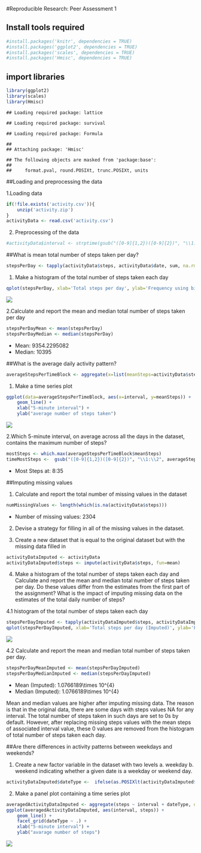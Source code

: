 #Reproducible Research: Peer Assessment 1

## Install tools required

```r
#install.packages('knitr', dependencies = TRUE)
#install.packages('ggplot2', dependencies = TRUE)
#install.packages('scales', dependencies = TRUE)
#install.packages('Hmisc', dependencies = TRUE)
```

## import libraries

```r
library(ggplot2)
library(scales)
library(Hmisc)
```

```
## Loading required package: lattice
```

```
## Loading required package: survival
```

```
## Loading required package: Formula
```

```
## 
## Attaching package: 'Hmisc'
```

```
## The following objects are masked from 'package:base':
## 
##     format.pval, round.POSIXt, trunc.POSIXt, units
```

##Loading and preprocessing the data

1.Loading data


```r
if(!file.exists('activity.csv')){
    unzip('activity.zip')
}
activityData <- read.csv('activity.csv')
```

2. Preprocessing of the data

```r
#activityData$interval <- strptime(gsub("([0-9]{1,2})([0-9]{2})", "\\1:\\2", activityData$interval), format='%H:%M')
```
##What is mean total number of steps taken per day?


```r
stepsPerDay <- tapply(activityData$steps, activityData$date, sum, na.rm=TRUE)
```

1. Make a histogram of the total number of steps taken each day


```r
qplot(stepsPerDay, xlab='Total steps per day', ylab='Frequency using binwith 500', binwidth=500)
```

![](PA1_template_files/figure-html/unnamed-chunk-6-1.png)<!-- -->

2.Calculate and report the mean and median total number of steps taken per day


```r
stepsPerDayMean <- mean(stepsPerDay)
stepsPerDayMedian <- median(stepsPerDay)
```

- Mean: 9354.2295082
- Median: 10395

##What is the average daily activity pattern?


```r
averageStepsPerTimeBlock <- aggregate(x=list(meanSteps=activityData$steps), by=list(interval=activityData$interval), FUN=mean, na.rm=TRUE)
```

1. Make a time series plot


```r
ggplot(data=averageStepsPerTimeBlock, aes(x=interval, y=meanSteps)) +
    geom_line() +
    xlab("5-minute interval") +
    ylab("average number of steps taken") 
```

![](PA1_template_files/figure-html/unnamed-chunk-9-1.png)<!-- -->

2.Which 5-minute interval, on average across all the days in the dataset, contains the maximum number of steps?


```r
mostSteps <- which.max(averageStepsPerTimeBlock$meanSteps)
timeMostSteps <-  gsub("([0-9]{1,2})([0-9]{2})", "\\1:\\2", averageStepsPerTimeBlock[mostSteps,'interval'])
```

- Most Steps at: 8:35

##Imputing missing values

1. Calculate and report the total number of missing values in the dataset


```r
numMissingValues <- length(which(is.na(activityData$steps)))
```

- Number of missing values: 2304


2. Devise a strategy for filling in all of the missing values in the dataset.

3. Create a new dataset that is equal to the original dataset but with the missing data filled in


```r
activityDataImputed <- activityData
activityDataImputed$steps <- impute(activityData$steps, fun=mean)
```

4. Make a histogram of the total number of steps taken each day and Calculate and report the mean and median total number of steps taken per day. Do these values differ from the estimates from the first part of the assignment? What is the impact of imputing missing data on the estimates of the total daily number of steps?

4.1 histogram of the total number of steps taken each day


```r
stepsPerDayImputed <- tapply(activityDataImputed$steps, activityDataImputed$date, sum)
qplot(stepsPerDayImputed, xlab='Total steps per day (Imputed)', ylab='Frequency using binwith 500', binwidth=500)
```

![](PA1_template_files/figure-html/unnamed-chunk-13-1.png)<!-- -->


4.2 Calculate and report the mean and median total number of steps taken per day.


```r
stepsPerDayMeanImputed <- mean(stepsPerDayImputed)
stepsPerDayMedianImputed <- median(stepsPerDayImputed)
```


- Mean (Imputed): 1.0766189\times 10^{4}
- Median (Imputed): 1.0766189\times 10^{4}

Mean and median values are higher after imputing missing data. The reason is that in the original data, there are some days with steps values NA for any interval. The total number of steps taken in such days are set to 0s by default. However, after replacing missing steps values with the mean steps of associated interval value, these 0 values are removed from the histogram of total number of steps taken each day.

##Are there differences in activity patterns between weekdays and weekends?

1. Create a new factor variable in the dataset with two levels 
a. weekday
b. weekend
indicating whether a given date is a weekday or weekend day.


```r
activityDataImputed$dateType <-  ifelse(as.POSIXlt(activityDataImputed$date)$wday %in% c(0,6), 'weekend', 'weekday')
```

2. Make a panel plot containing a time series plot


```r
averagedActivityDataImputed <- aggregate(steps ~ interval + dateType, data=activityDataImputed, mean)
ggplot(averagedActivityDataImputed, aes(interval, steps)) + 
    geom_line() + 
    facet_grid(dateType ~ .) +
    xlab("5-minute interval") + 
    ylab("avarage number of steps")
```

![](PA1_template_files/figure-html/unnamed-chunk-16-1.png)<!-- -->











